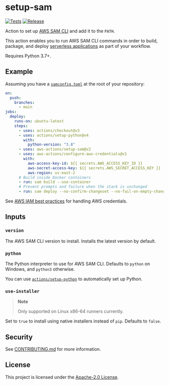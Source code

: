 # setup-sam

[![Tests](https://github.com/aws-actions/setup-sam/actions/workflows/test.yml/badge.svg)](https://github.com/aws-actions/setup-sam/actions/workflows/test.yml)
[![Release](https://github.com/aws-actions/setup-sam/actions/workflows/release.yml/badge.svg)](https://github.com/aws-actions/setup-sam/actions/workflows/release.yml)

Action to set up [AWS SAM CLI](https://docs.aws.amazon.com/serverless-application-model/latest/developerguide/serverless-sam-reference.html#serverless-sam-cli) and add it to the `PATH`.

This action enables you to run AWS SAM CLI commands in order to build, package, and deploy [serverless applications](https://docs.aws.amazon.com/serverless-application-model/latest/developerguide/what-is-sam.html) as part of your workflow.

Requires Python 3.7+.

## Example

Assuming you have a [`samconfig.toml`](https://docs.aws.amazon.com/serverless-application-model/latest/developerguide/serverless-sam-cli-config.html) at the root of your repository:

```yaml
on:
  push:
    branches:
      - main
jobs:
  deploy:
    runs-on: ubuntu-latest
    steps:
      - uses: actions/checkout@v3
      - uses: actions/setup-python@v4
        with:
          python-version: "3.8"
      - uses: aws-actions/setup-sam@v2
      - uses: aws-actions/configure-aws-credentials@v1
        with:
          aws-access-key-id: ${{ secrets.AWS_ACCESS_KEY_ID }}
          aws-secret-access-key: ${{ secrets.AWS_SECRET_ACCESS_KEY }}
          aws-region: us-east-2
      # Build inside Docker containers
      - run: sam build --use-container
      # Prevent prompts and failure when the stack is unchanged
      - run: sam deploy --no-confirm-changeset --no-fail-on-empty-changeset
```

See [AWS IAM best practices](https://docs.aws.amazon.com/IAM/latest/UserGuide/best-practices.html) for handling AWS credentials.

## Inputs

### `version`

The AWS SAM CLI version to install. Installs the latest version by default.

### `python`

The Python interpreter to use for AWS SAM CLI. Defaults to `python` on Windows, and `python3` otherwise.

You can use [`actions/setup-python`](https://github.com/actions/setup-python) to automatically set up Python.

### `use-installer`

> **Note**
>
> Only supported on Linux x86-64 runners currently.

Set to `true` to install using native installers instead of `pip`. Defaults to `false`.

## Security

See [CONTRIBUTING.md](CONTRIBUTING.md#security-disclosures) for more information.

## License

This project is licensed under the [Apache-2.0 License](LICENSE).
